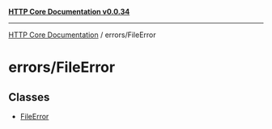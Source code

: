 [**HTTP Core Documentation v0.0.34**](../../README.md)

***

[HTTP Core Documentation](../../modules.md) / errors/FileError

# errors/FileError

## Classes

- [FileError](classes/FileError.md)
